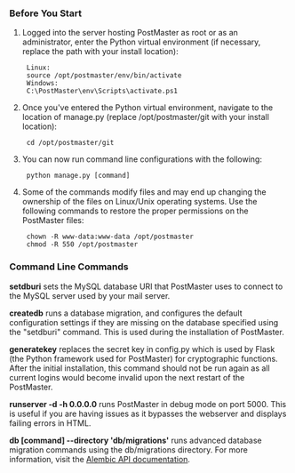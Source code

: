 ### Before You Start
1. Logged into the server hosting PostMaster as root or as an administrator, enter the Python virtual environment (if necessary, replace the path with your install location):
        
        Linux:
        source /opt/postmaster/env/bin/activate
        Windows:
        C:\PostMaster\env\Scripts\activate.ps1
        
2. Once you've entered the Python virtual environment, navigate to the location of manage.py (replace /opt/postmaster/git with your install location):

        cd /opt/postmaster/git

3. You can now run command line configurations with the following:

        python manage.py [command]

4. Some of the commands modify files and may end up changing the ownership of the files on Linux/Unix operating systems.
Use the following commands to restore the proper permissions on the PostMaster files:

        chown -R www-data:www-data /opt/postmaster
        chmod -R 550 /opt/postmaster

### Command Line Commands

**setdburi** sets the MySQL database URI that PostMaster uses to connect to the MySQL server used by your mail server.

**createdb** runs a database migration, and configures the default configuration settings if they are missing on the database specified using the "setdburi" command.
This is used during the installation of PostMaster.

**generatekey** replaces the secret key in config.py which is used by Flask (the Python framework used for PostMaster) for cryptographic functions.
After the initial installation, this command should not be run again as all current logins would become invalid upon the next restart of the PostMaster.

**runserver -d -h 0.0.0.0** runs PostMaster in debug mode on port 5000. This is useful if you are having issues as it bypasses the webserver
and displays failing errors in HTML.

**db [command] --directory 'db/migrations'** runs advanced database migration commands using the db/migrations directory.
For more information, visit the [Alembic API documentation](https://alembic.readthedocs.org/en/latest/api/commands.html).
